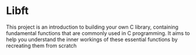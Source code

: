 # Libft
This project is an introduction to building your own C library, containing fundamental functions that are commonly used in C programming. It aims to help you understand the inner workings of these essential functions by recreating them from scratch
